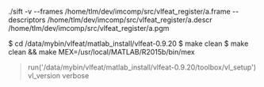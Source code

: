 ./sift -v --frames /home/tlm/dev/imcomp/src/vlfeat_register/a.frame --descriptors /home/tlm/dev/imcomp/src/vlfeat_register/a.descr /home/tlm/dev/imcomp/src/vlfeat_register/a.pgm


$ cd /data/mybin/vlfeat/matlab_install/vlfeat-0.9.20
$ make clean
$ make clean && make MEX=/usr/local/MATLAB/R2015b/bin/mex

> run('/data/mybin/vlfeat/matlab_install/vlfeat-0.9.20/toolbox/vl_setup')
> vl_version verbose
